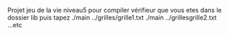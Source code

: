 Projet jeu de la vie niveau5
pour compiler vérifieur que vous etes dans le dossier lib puis tapez ./main ../grilles/grille1.txt 
./main ../grillesgrille2.txt             ...etc
